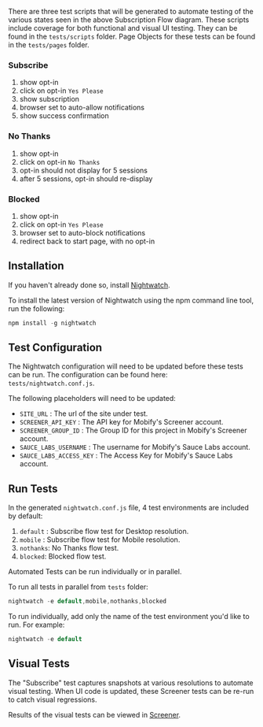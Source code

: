 There are three test scripts that will be generated to automate testing of the various states seen in the above Subscription Flow diagram.
These scripts include coverage for both functional and visual UI testing.
They can be found in the `tests/scripts` folder. Page Objects for these tests can be found in the `tests/pages` folder.

### Subscribe

1.  show opt-in
2.  click on opt-in `Yes Please`
3.  show subscription
4.  browser set to auto-allow notifications
5.  show success confirmation

### No Thanks

1.  show opt-in
2.  click on opt-in `No Thanks`
3.  opt-in should not display for 5 sessions
4.  after 5 sessions, opt-in should re-display

### Blocked

1.  show opt-in
2.  click on opt-in `Yes Please`
3.  browser set to auto-block notifications
4.  redirect back to start page, with no opt-in

## Installation

If you haven't already done so, install [Nightwatch](http://nightwatchjs.org/guide/).

To install the latest version of Nightwatch using the npm command line tool, run the following:

```c
npm install -g nightwatch
```

## Test Configuration

The Nightwatch configuration will need to be updated before these tests can be run. The configuration can be found here: `tests/nightwatch.conf.js`.

The following placeholders will need to be updated:

-   `SITE_URL` : The url of the site under test.
-   `SCREENER_API_KEY` : The API key for Mobify's Screener account.
-   `SCREENER_GROUP_ID` : The Group ID for this project in Mobify's Screener account.
-   `SAUCE_LABS_USERNAME` : The username for Mobify's Sauce Labs account.
-   `SAUCE_LABS_ACCESS_KEY` : The Access Key for Mobify's Sauce Labs account.

## Run Tests

In the generated `nightwatch.conf.js` file, 4 test environments are included by default:

1.  `default` : Subscribe flow test for Desktop resolution.
2.  `mobile` : Subscribe flow test for Mobile resolution.
3.  `nothanks`: No Thanks flow test.
4.  `blocked`: Blocked flow test.

Automated Tests can be run individually or in parallel.

To run all tests in parallel from `tests` folder:

```c
nightwatch -e default,mobile,nothanks,blocked
```

To run individually, add only the name of the test environment you'd like to run. For example:

```c
nightwatch -e default
```

## Visual Tests

The "Subscribe" test captures snapshots at various resolutions to automate visual testing. When UI code is updated, these Screener tests can be re-run to catch visual regressions.

Results of the visual tests can be viewed in [Screener](https://screener.io).
